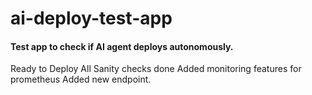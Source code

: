 # ai-deploy-test-app

#### Test app to check if AI agent deploys autonomously.

Ready to Deploy
All Sanity checks done
Added monitoring features for prometheus
Added new endpoint.
